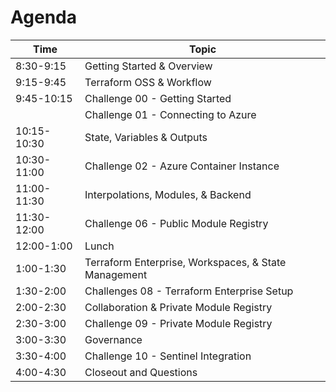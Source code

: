 # Agenda

| Time | Topic |
| ---- | ----- |
| 8:30-9:15   | Getting Started & Overview                           |
| 9:15-9:45   | Terraform OSS & Workflow                             |
| 9:45-10:15  | Challenge 00 - Getting Started                       |
|             | Challenge 01 - Connecting to Azure                   |
| 10:15-10:30 | State, Variables & Outputs                           |
| 10:30-11:00 | Challenge 02 - Azure Container Instance              |
| 11:00-11:30 | Interpolations, Modules, & Backend                   |
| 11:30-12:00 | Challenge 06 - Public Module Registry                |
| 12:00-1:00  | Lunch                                                |
| 1:00-1:30   | Terraform Enterprise, Workspaces, & State Management |
| 1:30-2:00   | Challenges 08 - Terraform Enterprise Setup           |
| 2:00-2:30   | Collaboration & Private Module Registry              |
| 2:30-3:00   | Challenge 09 - Private Module Registry               |
| 3:00-3:30   | Governance                                           |
| 3:30-4:00   | Challenge 10 - Sentinel Integration                  |
| 4:00-4:30   | Closeout and Questions                               |
